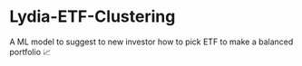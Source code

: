 # Lydia-ETF-Clustering
A ML model to suggest to new investor how to pick ETF to make a balanced portfolio 📈
